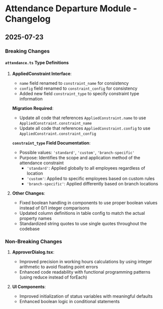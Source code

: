 # Attendance Departure Module - Changelog

## 2025-07-23

### Breaking Changes

#### `attendance.ts` Type Definitions

1. **AppliedConstraint Interface**:
   - `name` field renamed to `constraint_name` for consistency
   - `config` field renamed to `constraint_config` for consistency
   - Added new field `constraint_type` to specify constraint type information
   
   **Migration Required**:
   - Update all code that references `AppliedConstraint.name` to use `AppliedConstraint.constraint_name`
   - Update all code that references `AppliedConstraint.config` to use `AppliedConstraint.constraint_config`
   
   **`constraint_type` Field Documentation**:
   - Possible values: `'standard'`, `'custom'`, `'branch-specific'`
   - Purpose: Identifies the scope and application method of the attendance constraint
     - `'standard'`: Applied globally to all employees regardless of location
     - `'custom'`: Applied to specific employees based on custom rules
     - `'branch-specific'`: Applied differently based on branch locations

2. **Other Changes**:
   - Fixed boolean handling in components to use proper boolean values instead of 0/1 integer comparisons
   - Updated column definitions in table config to match the actual property names
   - Standardized string quotes to use single quotes throughout the codebase

### Non-Breaking Changes

1. **ApproverDialog.tsx**:
   - Improved precision in working hours calculations by using integer arithmetic to avoid floating point errors
   - Enhanced code readability with functional programming patterns (using reduce instead of forEach)

2. **UI Components**:
   - Improved initialization of status variables with meaningful defaults
   - Enhanced boolean logic in conditional statements
